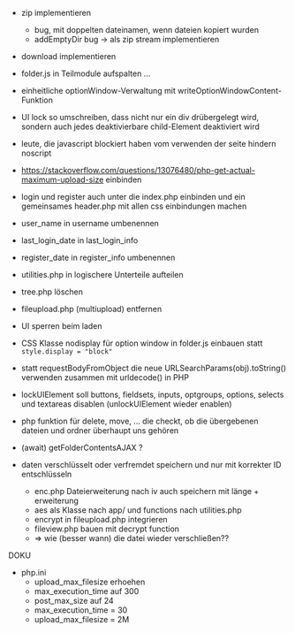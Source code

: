 - zip implementieren
  - bug, mit doppelten dateinamen, wenn dateien kopiert wurden
  - addEmptyDir bug -> als zip stream implementieren

- download implementieren

- folder.js in Teilmodule aufspalten ...

- einheitliche optionWindow-Verwaltung mit writeOptionWindowContent-Funktion

- UI lock so umschreiben, dass nicht nur ein div drübergelegt wird, sondern auch jedes deaktivierbare child-Element deaktiviert wird

- leute, die javascript blockiert haben vom verwenden der seite hindern    noscript

- https://stackoverflow.com/questions/13076480/php-get-actual-maximum-upload-size einbinden

- login und register auch unter die index.php einbinden und ein gemeinsames header.php mit allen css einbindungen machen

- user_name in username umbenennen
- last_login_date in last_login_info
- register_date in register_info umbenennen

- utilities.php in logischere Unterteile aufteilen

- tree.php löschen

- fileupload.php (multiupload) entfernen

- UI sperren beim laden

- CSS Klasse nodisplay für option window in folder.js einbauen statt ```style.display = "block"```

- statt requestBodyFromObject die neue URLSearchParams(obj).toString() verwenden zusammen mit urldecode() in PHP

- lockUIElement soll buttons, fieldsets, inputs, optgroups, options, selects und textareas disablen (unlockUIElement wieder enablen)

- php funktion für delete, move, ... die checkt, ob die übergebenen dateien und ordner überhaupt uns gehören

- (await) getFolderContentsAJAX ?

- daten verschlüsselt oder verfremdet speichern und nur mit korrekter ID entschlüsseln
  - enc.php Dateierweiterung nach iv auch speichern mit länge + erweiterung
  - aes als Klasse nach app/ und functions nach utilities.php
  - encrypt in fileupload.php integrieren
  - fileview.php bauen mit decrypt function
  - => wie (besser wann) die datei wieder verschließen??

DOKU
- php.ini
  - upload_max_filesize erhoehen
  - max_execution_time auf 300
  - post_max_size auf 24
  - max_execution_time = 30
  - upload_max_filesize = 2M